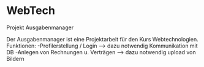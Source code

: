 # WebTech
Projekt Ausgabenmanager

Der Ausgabenmanager ist eine Projektarbeit für den Kurs Webtechnologien.
Funktionen:
-Profilerstellung / Login
--> dazu notwendig Kommunikation mit DB
-Anlegen von Rechnungen u. Verträgen
--> dazu notwendig upload von Bildern


